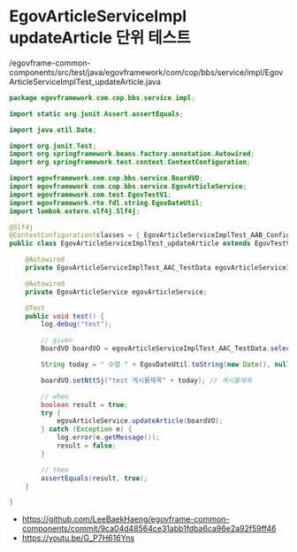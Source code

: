 # EgovArticleServiceImpl updateArticle 단위 테스트

/egovframe-common-components/src/test/java/egovframework/com/cop/bbs/service/impl/EgovArticleServiceImplTest_updateArticle.java

```java
package egovframework.com.cop.bbs.service.impl;

import static org.junit.Assert.assertEquals;

import java.util.Date;

import org.junit.Test;
import org.springframework.beans.factory.annotation.Autowired;
import org.springframework.test.context.ContextConfiguration;

import egovframework.com.cop.bbs.service.BoardVO;
import egovframework.com.cop.bbs.service.EgovArticleService;
import egovframework.com.test.EgovTestV1;
import egovframework.rte.fdl.string.EgovDateUtil;
import lombok.extern.slf4j.Slf4j;

@Slf4j
@ContextConfiguration(classes = { EgovArticleServiceImplTest_AAB_Configuration.class })
public class EgovArticleServiceImplTest_updateArticle extends EgovTestV1 {

	@Autowired
	private EgovArticleServiceImplTest_AAC_TestData egovArticleServiceImplTest_AAC_TestData;

	@Autowired
	private EgovArticleService egovArticleService;

	@Test
	public void test() {
		log.debug("test");

		// given
		BoardVO boardVO = egovArticleServiceImplTest_AAC_TestData.selectArticleList();

		String today = " 수정 " + EgovDateUtil.toString(new Date(), null, null);

		boardVO.setNttSj("test 게시물제목" + today); // 게시물제목

		// when
		boolean result = true;
		try {
			egovArticleService.updateArticle(boardVO);
		} catch (Exception e) {
			log.error(e.getMessage());
			result = false;
		}

		// then
		assertEquals(result, true);
	}

}
```
- https://github.com/LeeBaekHaeng/egovframe-common-components/commit/9ca04d48564ce31abb1fdba6ca96e2a92f59ff46
- https://youtu.be/G_P7H616Yns
